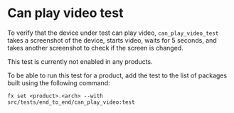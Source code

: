 # Can play video test

To verify that the device under test can play video, `can_play_video_test` takes
a screenshot of the device, starts video, waits for 5 seconds, and takes another
screenshot to check if the screen is changed.

This test is currently not enabled in any products.

To be able to run this test for a product, add the test to the list of packages
built using the following command:

```posix-terminal
fx set <product>.<arch> --with src/tests/end_to_end/can_play_video:test
```
